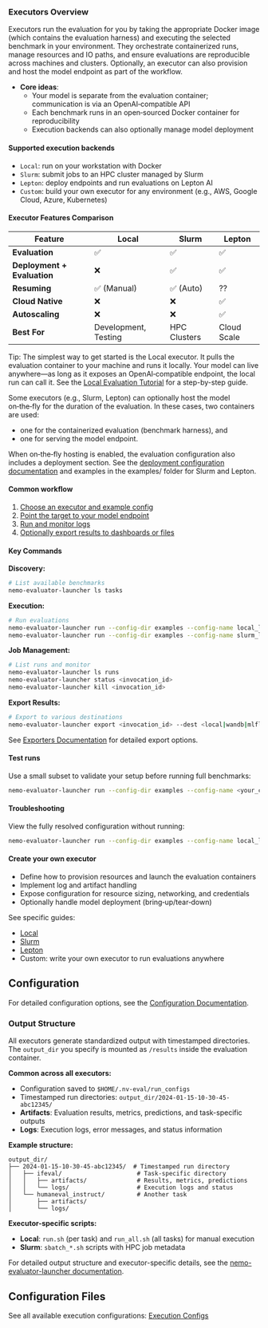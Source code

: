 ### Executors Overview

Executors run the evaluation for you by taking the appropriate Docker image (which contains the evaluation harness) and executing the selected benchmark in your environment. They orchestrate containerized runs, manage resources and IO paths, and ensure evaluations are reproducible across machines and clusters. Optionally, an executor can also provision and host the model endpoint as part of the workflow.

- **Core ideas**:
  - Your model is separate from the evaluation container; communication is via an OpenAI‑compatible API
  - Each benchmark runs in an open‑sourced Docker container for reproducibility
  - Execution backends can also optionally manage model deployment

#### Supported execution backends
- `Local`: run on your workstation with Docker
- `Slurm`: submit jobs to an HPC cluster managed by Slurm
- `Lepton`: deploy endpoints and run evaluations on Lepton AI
- `Custom`: build your own executor for any environment (e.g., AWS, Google Cloud, Azure, Kubernetes)

#### Executor Features Comparison

| Feature | Local | Slurm | Lepton |
|---------|-------|-------|--------|
| **Evaluation** | ✅ | ✅ | ✅ |
| **Deployment + Evaluation** | ❌ | ✅ | ✅ |
| **Resuming** | ✅ (Manual) | ✅ (Auto) | ?? |
| **Cloud Native** | ❌ | ❌ | ✅ |
| **Autoscaling** | ❌ | ❌ | ✅ |
| **Best For** | Development, Testing | HPC Clusters | Cloud Scale |

Tip: The simplest way to get started is the Local executor. It pulls the evaluation container to your machine and runs it locally. Your model can live anywhere—as long as it exposes an OpenAI‑compatible endpoint, the local run can call it. See the [Local Evaluation Tutorial](../tutorials/local_evaluation_of_existing_endpoint.md) for a step-by-step guide.

Some executors (e.g., Slurm, Lepton) can optionally host the model on‑the‑fly for the duration of the evaluation. In these cases, two containers are used:
- one for the containerized evaluation (benchmark harness), and
- one for serving the model endpoint.

When on‑the‑fly hosting is enabled, the evaluation configuration also includes a deployment section. See the [deployment configuration documentation](../configuration/deployment/index.md) and examples in the examples/ folder for Slurm and Lepton.

#### Common workflow
1. [Choose an executor and example config](../configuration/index.md)
2. [Point the target to your model endpoint](../configuration/target/index.md)
3. [Run and monitor logs](#job-management)
4. [Optionally export results to dashboards or files](../exporters/overview.md)

#### Key Commands

**Discovery:**
```bash
# List available benchmarks
nemo-evaluator-launcher ls tasks
```

**Execution:**
```bash
# Run evaluations
nemo-evaluator-launcher run --config-dir examples --config-name local_llama_3_1_8b_instruct
nemo-evaluator-launcher run --config-dir examples --config-name slurm_llama_3_1_8b_instruct
```

**Job Management:**
```bash
# List runs and monitor
nemo-evaluator-launcher ls runs
nemo-evaluator-launcher status <invocation_id>
nemo-evaluator-launcher kill <invocation_id>
```

**Export Results:**
```bash
# Export to various destinations
nemo-evaluator-launcher export <invocation_id> --dest <local|wandb|mlflow|gsheets>
```
See [Exporters Documentation](../exporters/overview.md) for detailed export options.

#### Test runs
Use a small subset to validate your setup before running full benchmarks:
```bash
nemo-evaluator-launcher run --config-dir examples --config-name <your_config> -o +config.params.limit_samples=10
```

#### Troubleshooting

View the fully resolved configuration without running:
```bash
nemo-evaluator-launcher run --config-dir examples --config-name local_llama_3_1_8b_instruct --dry-run
```

#### Create your own executor
- Define how to provision resources and launch the evaluation containers
- Implement log and artifact handling
- Expose configuration for resource sizing, networking, and credentials
- Optionally handle model deployment (bring‑up/tear‑down)

See specific guides:
- [Local](local.md)
- [Slurm](slurm.md)
- [Lepton](lepton.md)
- Custom: write your own executor to run evaluations anywhere

## Configuration

For detailed configuration options, see the [Configuration Documentation](../configuration/index.md).




### Output Structure

All executors generate standardized output with timestamped directories. The `output_dir` you specify is mounted as `/results` inside the evaluation container.

**Common across all executors:**
- Configuration saved to `$HOME/.nv-eval/run_configs`
- Timestamped run directories: `output_dir/2024-01-15-10-30-45-abc12345/`
- **Artifacts**: Evaluation results, metrics, predictions, and task-specific outputs
- **Logs**: Execution logs, error messages, and status information

**Example structure:**
```
output_dir/
├── 2024-01-15-10-30-45-abc12345/  # Timestamped run directory
│   ├── ifeval/                     # Task-specific directory
│   │   ├── artifacts/              # Results, metrics, predictions
│   │   └── logs/                   # Execution logs and status
│   └── humaneval_instruct/         # Another task
│       ├── artifacts/
│       └── logs/
```

**Executor-specific scripts:**
- **Local**: `run.sh` (per task) and `run_all.sh` (all tasks) for manual execution
- **Slurm**: `sbatch_*.sh` scripts with HPC job metadata

For detailed output structure and executor-specific details, see the [nemo-evaluator-launcher documentation](https://gitlab-master.nvidia.com/dl/JoC/competitive_evaluation/nv-eval-platform/-/tree/main/nemo_evaluator_launcher).

## Configuration Files

See all available execution configurations: [Execution Configs](https://gitlab-master.nvidia.com/dl/JoC/competitive_evaluation/nv-eval-platform/-/tree/main/nemo_evaluator_launcher/src/nemo_evaluator_launcher/configs/execution?ref_type=heads)

